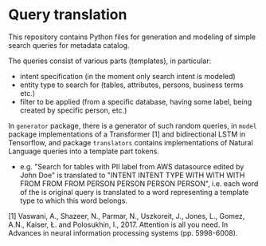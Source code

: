# Query translation

This repository contains Python files for generation and modeling of simple search queries
for metadata catalog.

The queries consist of various parts (templates), in particular:
- intent specification (in the moment only search intent is modeled)
- entity type to search for (tables, attributes, persons, business terms etc.)
- filter to be applied (from a specific database, having some label, being created by specific person, etc.)

In `generator` package, there is a generator of such random queries, in `model` package implementations
of a Transformer [1] and bidirectional LSTM in Tensorflow, and package `translators` contains implementations 
of Natural Language queries into a template part tokens.
- e.g. "Search for tables with PII label from AWS datasource edited by John Doe" is translated 
to "INTENT INTENT TYPE WITH WITH WITH FROM FROM FROM PERSON PERSON PERSON PERSON", i.e. each word
of the is original query is translated to a word representing a template type to which this word belongs. 


[1] Vaswani, A., Shazeer, N., Parmar, N., Uszkoreit, J., Jones, L., Gomez, A.N., Kaiser, Ł. and Polosukhin, I., 2017. 
Attention is all you need. In Advances in neural information processing systems (pp. 5998-6008). 